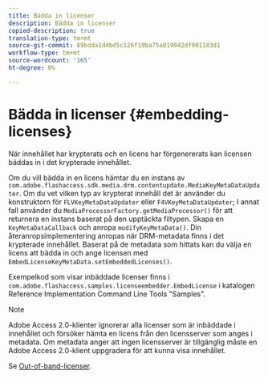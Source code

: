 ```yaml
---
title: Bädda in licenser
description: Bädda in licenser
copied-description: true
translation-type: tm+mt
source-git-commit: 89bdda1d4bd5c126f19ba75a819942df901183d1
workflow-type: tm+mt
source-wordcount: '165'
ht-degree: 0%

---
```



# Bädda in licenser {#embedding-licenses}

När innehållet har krypterats och en licens har förgenererats kan licensen bäddas in i det krypterade innehållet.

Om du vill bädda in en licens hämtar du en instans av `com.adobe.flashaccess.sdk.media.drm.contentupdate.MediaKeyMetaDataUpdater`. Om du vet vilken typ av krypterat innehåll det är använder du konstruktorn för `FLVKeyMetaDataUpdater` eller `F4VKeyMetaDataUpdater`; I annat fall använder du `MediaProcessorFactory.getMediaProcessor()` för att returnera en instans baserat på den upptäckta filtypen. Skapa en `KeyMetaDataCallback` och anropa `modifyKeyMetaData()`. Din återanropsimplementering anropas när DRM-metadata finns i det krypterade innehållet. Baserat på de metadata som hittats kan du välja en licens att bädda in och ange licensen med `EmbedLicenseKeyMetaData.setEmbeddedLicenses()`.

Exempelkod som visar inbäddade licenser finns i `com.adobe.flashaccess.samples.licenseembedder.EmbedLicense` i katalogen Reference Implementation Command Line Tools &quot;Samples&quot;.

>[!NOTE]
>
>Adobe Access 2.0-klienter ignorerar alla licenser som är inbäddade i innehållet och försöker hämta en licens från den licensserver som anges i metadata. Om metadata anger att ingen licensserver är tillgänglig måste en Adobe Access 2.0-klient uppgradera för att kunna visa innehållet.

Se [Out-of-band-licenser](../../aaxs-protecting-content/content-introduction/packaging-options/content-out-of-band-licenses.md).
